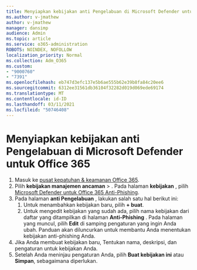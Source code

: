 ```yaml
---
title: Menyiapkan kebijakan anti Pengelabuan di Microsoft Defender untuk Office 365
ms.author: v-jmathew
author: v-jmathew
manager: dansimp
audience: Admin
ms.topic: article
ms.service: o365-administration
ROBOTS: NOINDEX, NOFOLLOW
localization_priority: Normal
ms.collection: Adm_O365
ms.custom:
- "9000760"
- "7391"
ms.openlocfilehash: eb747d3efc137e5b6ae555b62e39b8fa84c20ee6
ms.sourcegitcommit: 6312ee31561db36104f32282d019d069ede69174
ms.translationtype: MT
ms.contentlocale: id-ID
ms.lasthandoff: 03/11/2021
ms.locfileid: "50746408"
---
```

# <a name="set-up-anti-phishing-policies-in-microsoft-defender-for-office-365"></a>Menyiapkan kebijakan anti Pengelabuan di Microsoft Defender untuk Office 365

1. Masuk ke [pusat kepatuhan & keamanan Office 365](https://go.microsoft.com/fwlink/p/?linkid=2077143).
2. Pilih **kebijakan manajemen ancaman**  >  . Pada halaman **kebijakan** , pilih [Microsoft Defender untuk Office 365 Anti-Phishing](https://go.microsoft.com/fwlink/?linkid=2101369).
3. Pada halaman **anti Pengelabuan** , lakukan salah satu hal berikut ini:
    1. Untuk menambahkan kebijakan baru, pilih **+ buat**.
    1. Untuk mengedit kebijakan yang sudah ada, pilih nama kebijakan dari daftar yang ditampilkan di halaman **Anti-Phishing** . Pada halaman yang muncul, pilih **Edit** di samping pengaturan yang ingin Anda ubah. Panduan akan diluncurkan untuk membantu Anda menentukan kebijakan anti-phishing Anda.
4. Jika Anda membuat kebijakan baru, Tentukan nama, deskripsi, dan pengaturan untuk kebijakan Anda.
5. Setelah Anda meninjau pengaturan Anda, pilih **Buat kebijakan ini** atau **Simpan**, sebagaimana diperlukan.
